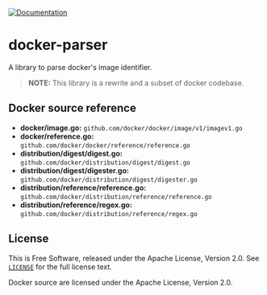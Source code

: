 [![Documentation][godoc-img]][godoc-url]

# docker-parser

A library to parse docker's image identifier.

> **NOTE:** This library is a rewrite and a subset of docker codebase.

## Docker source reference

- **docker/image.go:** `github.com/docker/docker/image/v1/imagev1.go`
- **docker/reference.go:** `github.com/docker/docker/reference/reference.go`
- **distribution/digest/digest.go:** `github.com/docker/distribution/digest/digest.go`
- **distribution/digest/digester.go:** `github.com/docker/distribution/digest/digester.go`
- **distribution/reference/reference.go:** `github.com/docker/distribution/reference/reference.go`
- **distribution/reference/regex.go:** `github.com/docker/distribution/reference/regex.go`

## License

This is Free Software, released under the Apache License, Version 2.0.
See [`LICENSE`](LICENSE) for the full license text.

Docker source are licensed under the Apache License, Version 2.0.

[godoc-url]: https://godoc.org/github.com/novln/docker-parser
[godoc-img]: https://godoc.org/github.com/novln/docker-parser?status.svg
